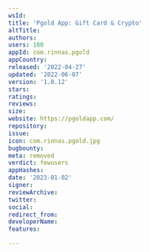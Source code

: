 ```yaml
---
wsId: 
title: 'Pgold App: Gift Card & Crypto'
altTitle: 
authors: 
users: 100
appId: com.rinnas.pgold
appCountry: 
released: '2022-04-27'
updated: '2022-06-07'
version: '1.0.12'
stars: 
ratings: 
reviews: 
size: 
website: https://pgoldapp.com/
repository: 
issue: 
icon: com.rinnas.pgold.jpg
bugbounty: 
meta: removed
verdict: fewusers
appHashes: 
date: '2023-01-02'
signer: 
reviewArchive: 
twitter: 
social: 
redirect_from: 
developerName: 
features: 

---
```


